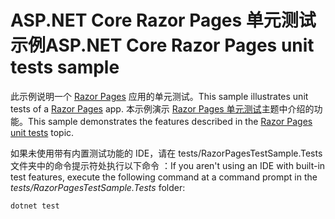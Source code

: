 # <a name="aspnet-core-razor-pages-unit-tests-sample"></a><span data-ttu-id="4be4d-101">ASP.NET Core Razor Pages 单元测试示例</span><span class="sxs-lookup"><span data-stu-id="4be4d-101">ASP.NET Core Razor Pages unit tests sample</span></span>

<span data-ttu-id="4be4d-102">此示例说明一个 [Razor Pages](https://docs.microsoft.com/aspnet/core/mvc/razor-pages) 应用的单元测试。</span><span class="sxs-lookup"><span data-stu-id="4be4d-102">This sample illustrates unit tests of a [Razor Pages](https://docs.microsoft.com/aspnet/core/mvc/razor-pages) app.</span></span> <span data-ttu-id="4be4d-103">本示例演示 [Razor Pages 单元测试](https://docs.microsoft.com/aspnet/core/test/razor-pages-tests)主题中介绍的功能。</span><span class="sxs-lookup"><span data-stu-id="4be4d-103">This sample demonstrates the features described in the [Razor Pages unit tests](https://docs.microsoft.com/aspnet/core/test/razor-pages-tests) topic.</span></span>

<span data-ttu-id="4be4d-104">如果未使用带有内置测试功能的 IDE，请在 tests/RazorPagesTestSample.Tests 文件夹中的命令提示符处执行以下命令  ：</span><span class="sxs-lookup"><span data-stu-id="4be4d-104">If you aren't using an IDE with built-in test features, execute the following command at a command prompt in the *tests/RazorPagesTestSample.Tests* folder:</span></span>

```console
dotnet test
```
